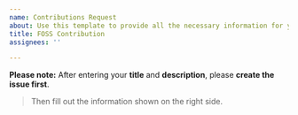 ```yaml
---
name: Contributions Request
about: Use this template to provide all the necessary information for your contribution.
title: FOSS Contribution
assignees: ''

---
```

**Please note:** 
After entering your **title** and **description**, please **create the issue first**.  
> Then fill out the information shown on the right side.
